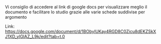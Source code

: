 Vi consiglio di accedere al link di google docs per visualizzare meglio il documento e facilitare lo studio grazie alle varie schede suddivise per argomento

Link: https://docs.google.com/document/d/1BObyIUKay4RGD8C0Zicu8dEKZSkXJ1XD_ylGlAZ_L9k/edit?tab=t.0
